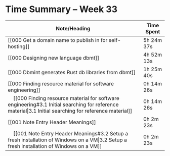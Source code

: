 # Time Summary – Week 33

| Note/Heading | Time Spent |
|--------------|------------|
| [[000 Get a domain name to publish in for self-hosting]] | 5h 24m 37s |
| [[000 Designing new language dbmt]] | 4h 52m 13s |
| [[000 Dbmint generates Rust db libraries from dbmt]] | 1h 25m 40s |
| [[000 Finding resource material for software engineering]] | 0h 14m 26s |
| &nbsp;&nbsp;&nbsp;&nbsp;[[000 Finding resource material for software engineering#3.1 Initial searching for reference material\|3.1 Initial searching for reference material]] | 0h 14m 26s |
| [[001 Note Entry Header Meanings]] | 0h 2m 23s |
| &nbsp;&nbsp;&nbsp;&nbsp;[[001 Note Entry Header Meanings#3.2 Setup a fresh installation of Windows on a VM\|3.2 Setup a fresh installation of Windows on a VM]] | 0h 2m 23s |

